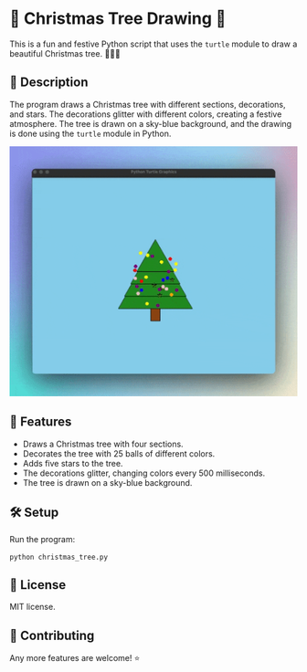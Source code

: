 # 🎄 Christmas Tree Drawing 🎄

This is a fun and festive Python script that uses the `turtle` module to draw a beautiful Christmas tree. 🎄🐢🎨

## 📝 Description

The program draws a Christmas tree with different sections, decorations, and stars. The decorations glitter with different colors, creating a festive atmosphere. The tree is drawn on a sky-blue background, and the drawing is done using the `turtle` module in Python.

![Christmas Tree Drawing](./public/tree.gif)

## 🚀 Features

- Draws a Christmas tree with four sections.
- Decorates the tree with 25 balls of different colors.
- Adds five stars to the tree.
- The decorations glitter, changing colors every 500 milliseconds.
- The tree is drawn on a sky-blue background.

## 🛠️ Setup

Run the program:

```shell
python christmas_tree.py
```

## 📜 License

MIT license.

## 🤝 Contributing

Any more features are welcome! ⭐️

